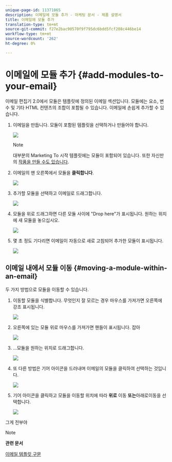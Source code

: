 ```yaml
---
unique-page-id: 11371065
description: 이메일에 모듈 추가 - 마케팅 문서 - 제품 설명서
title: 이메일에 모듈 추가
translation-type: tm+mt
source-git-commit: f27e2bac90570f9f795dc6bdd5fcf208c446be14
workflow-type: tm+mt
source-wordcount: '262'
ht-degree: 0%

---
```



# 이메일에 모듈 추가 {#add-modules-to-your-email}

이메일 편집기 2.0에서 모듈은 템플릿에 정의된 이메일 섹션입니다. 모듈에는 요소, 변수 및 기타 HTML 컨텐츠의 조합이 포함될 수 있습니다. 이메일에 손쉽게 추가할 수 있습니다.

1. 이메일을 만듭니다. 모듈이 포함된 템플릿을 선택하거나 만들어야 합니다.

   ![](assets/one-1.png)

   >[!NOTE]
   >
   >대부분의 Marketing To 시작 템플릿에는 모듈이 포함되어 있습니다. 또한 자신만의 [작품을 만들 수도 있습니다](http://docs.marketo.com/display/DOCS/Email+Template+Syntax#EmailTemplateSyntax-Modules).

1. 이메일의 맨 오른쪽에서 모듈을 **클릭합니다**.

   ![](assets/two-3.png)

1. 추가할 모듈을 선택하고 이메일로 드래그합니다.

   ![](assets/three-3.png)

1. 모듈을 위로 드래그하면 다른 모듈 사이에 &quot;Drop here&quot;가 표시됩니다. 원하는 위치에 새 모듈을 놓으십시오.

   ![](assets/four-2.png)

1. 몇 초 정도 기다리면 이메일이 자동으로 새로 고침되어 추가한 모듈이 표시됩니다.

   ![](assets/five-3.png)

## 이메일 내에서 모듈 이동 {#moving-a-module-within-an-email}

두 가지 방법으로 모듈을 이동할 수 있습니다.

1. 이동할 모듈을 식별합니다. 무엇인지 잘 모르는 경우 마우스를 가져가면 오른쪽에 강조 표시됩니다.

   ![](assets/six-2.png)

1. 오른쪽에 있는 모듈 위로 마우스를 가져가면 핸들이 표시됩니다. 잡아

   ![](assets/seven-2.png)

1. ...모듈을 원하는 위치로 드래그합니다.

   ![](assets/eight-2.png)

1. 또 다른 방법은 기어 아이콘을 드러내며 이메일의 모듈을 클릭하여 선택하는 것입니다.

   ![](assets/nine-2.png)

1. 기어 아이콘을 클릭하고 모듈을 이동할 위치에 따라 **위로** 이동 **또는**&#x200B;아래로이동을 선택합니다.

   ![](assets/ten-2.png)

그게 전부야

>[!NOTE]
>
>**관련 문서**
>
>[이메일 템플릿 구문](email-template-syntax.md)

